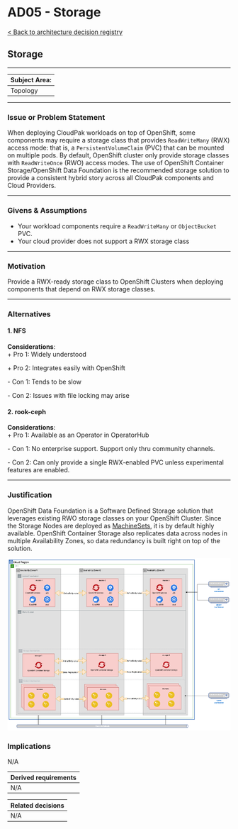 <!--- cSpell:ignore ceph -->

# AD05 - Storage

[< Back to architecture decision registry](../../ad/)
  
## Storage  

***
|  **Subject Area:**      |
|-------------------------|
|    Topology             |

***

### Issue or Problem Statement

When deploying CloudPak workloads on top of OpenShift, some components may require a storage class that provides `ReadWriteMany` (RWX) access mode:  that is, a `PersistentVolumeClaim` (PVC) that can be mounted on multiple pods.  By default, OpenShift cluster only provide storage classes with `ReadWriteOnce` (RWO) access modes.  The use of OpenShift Container Storage/OpenShift Data Foundation is the recommended storage solution to provide a consistent hybrid story across all CloudPak components and Cloud Providers.

***

### Givens & Assumptions

* Your workload components require a `ReadWriteMany` or `ObjectBucket` PVC.
* Your cloud provider does not support a RWX storage class

***

### Motivation

Provide a RWX-ready storage class to OpenShift Clusters when deploying components that depend on RWX storage classes.

***

### Alternatives

#### 1. NFS

**Considerations**:  
\+ Pro 1: Widely understood

\+ Pro 2: Integrates easily with OpenShift

\- Con 1: Tends to be slow

\- Con 2: Issues with file locking may arise

#### 2. rook-ceph
  
**Considerations**:  
\+ Pro 1: Available as an Operator in OperatorHub
  
\- Con 1: No enterprise support.  Support only thru community channels.

\- Con 2: Can only provide a single RWX-enabled PVC unless experimental features are enabled.
  
***

### Justification

OpenShift Data Foundation is a Software Defined Storage solution that leverages existing RWO storage classes on your OpenShift Cluster.  Since the Storage Nodes are deployed as <a href="../ad04-machinesets/">MachineSets</a>, it is by default highly available.  OpenShift Container Storage also replicates data across nodes in multiple Availability Zones, so data redundancy is built right on top of the solution.

![ocs](../images/gt/gt-storage.png)

### Implications

N/A

| Derived requirements |
|----------------------|
| N/A                  |

| Related decisions    |
|----------------------|
|  N/A                 |
